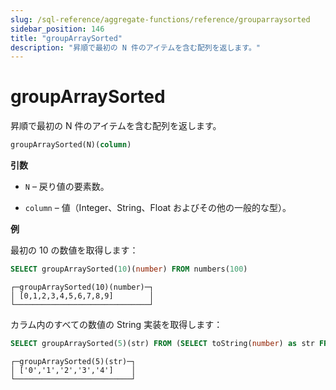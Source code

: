 ```yaml
---
slug: /sql-reference/aggregate-functions/reference/grouparraysorted
sidebar_position: 146
title: "groupArraySorted"
description: "昇順で最初の N 件のアイテムを含む配列を返します。"
---
```



# groupArraySorted

昇順で最初の N 件のアイテムを含む配列を返します。

``` sql
groupArraySorted(N)(column)
```

**引数**

- `N` – 戻り値の要素数。

- `column` – 値（Integer、String、Float およびその他の一般的な型）。

**例**

最初の 10 の数値を取得します：

``` sql
SELECT groupArraySorted(10)(number) FROM numbers(100)
```

``` text
┌─groupArraySorted(10)(number)─┐
│ [0,1,2,3,4,5,6,7,8,9]        │
└──────────────────────────────┘
```

カラム内のすべての数値の String 実装を取得します：

``` sql
SELECT groupArraySorted(5)(str) FROM (SELECT toString(number) as str FROM numbers(5));
```

``` text
┌─groupArraySorted(5)(str)─┐
│ ['0','1','2','3','4']    │
└──────────────────────────┘
```
